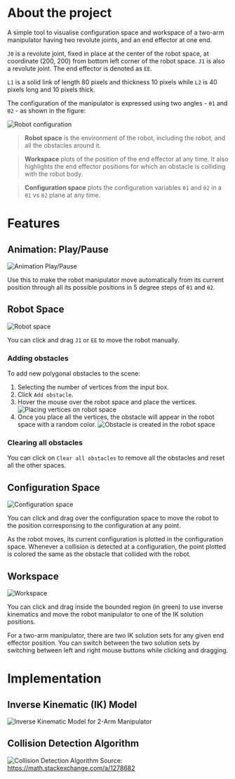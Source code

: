 # About the project
A simple tool to visualise configuration space and workspace of a two-arm manipulator having two revolute joints, and an end effector at one end.

`J0` is a revolute joint, fixed in place at the center of the robot space, at coordinate (200, 200) from bottom left corner of the robot space. `J1` is also a revolute joint. The end effector is denoted as `EE`.

`L1` is a solid link of length 80 pixels and thickness 10 pixels while `L2` is 40 pixels long and 10 pixels thick.

The configuration of the manipulator is expressed using two angles - `θ1` and `θ2` - as shown in the figure:

![Robot configuration](assets/configuration_definition.png "Robot configuration")

>**Robot space** is the environment of the robot, including the robot, and all the obstacles around it.

>**Workspace** plots of the position of the end effector at any time. It also highlights the end effector positions for which an obstacle is colliding with the robot body.

>**Configuration space** plots the configuration variables `θ1` and `θ2` in a `θ1` vs `θ2` plane at any time.

# Features
## Animation: Play/Pause
![Animation Play/Pause](assets/image.png)

Use this to make the robot manipulator move automatically from its current position through all its possible positions in 5 degree steps of `θ1` and `θ2`.

## Robot Space
![Robot space](assets/image-1.png)

You can click and drag `J1` or `EE` to move the robot manually.

### Adding obstacles

To add new polygonal obstacles to the scene:
1. Selecting the number of vertices from the input box.
2. Click `Add obstacle`.
3. Hover the mouse over the robot space and place the vertices.
![Placing vertices on robot space](assets/image-4.png)
4. Once you place all the vertices, the obstacle will appear in the robot space with a random color.
![Obstacle is created in the robot space](assets/image-5.png)

### Clearing all obstacles
You can click on `Clear all obstacles` to remove all the obstacles and reset all the other spaces.

## Configuration Space
![Configuration space](assets/image-2.png)

You can click and drag over the configuration space to move the robot to the position corresponsing to the configuration at any point.

As the robot moves, its current configuration is plotted in the configuration space. Whenever a collision is detected at a configuration, the point plotted is colored the same as the obstacle that collided with the robot.

## Workspace
![Workspace](assets/image-3.png)

You can click and drag inside the bounded region (in green) to use inverse kinematics and move the robot manipulator to one of the IK solution positions.

For a two-arm manipulator, there are two IK solution sets for any given end effector position. You can switch between the two solution sets by switching between left and right mouse buttons while clicking and dragging.

# Implementation
## Inverse Kinematic (IK) Model
![Inverse Kinematic Model for 2-Arm Manipulator](assets/image-7.jpg)

## Collision Detection Algorithm
![Collision Detection Algorithm](assets/image-6.png)
Source: https://math.stackexchange.com/a/1278682